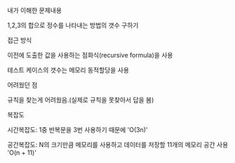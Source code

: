 내가 이해한 문제내용

1,2,3의 합으로 정수를 나타내는 방법의 갯수 구하기


접근 방식

이전에 도출한 값을 사용하는 점화식(recursive formula)을 사용

테스트 케이스의 갯수는 메모리 동적할당을 사용


어려웠던 점

규칙을 찾는게 어려웠음.(실제로 규칙을 못찾아서 답을 봄)


복잡도

시간복잡도: 1중 반복문을 3번 사용하기 때문에 'O(3n)'

공간복잡도: N의 크기만큼 메모리를 사용하고 데이터를 저장할 11개의 메모리 공간 사용 'O(n + 11)'
